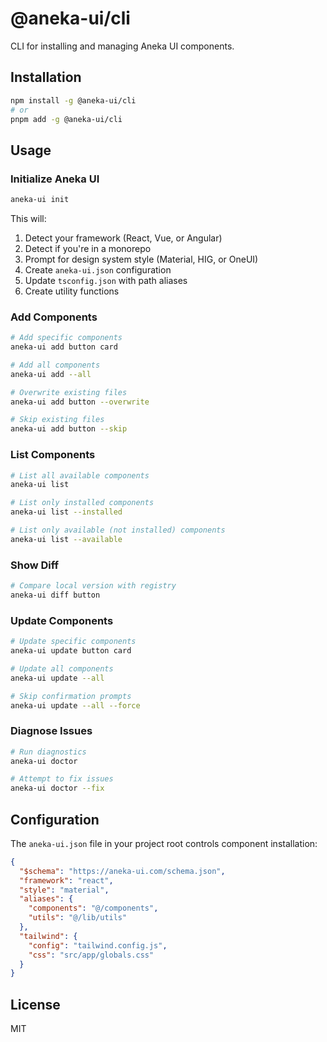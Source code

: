# @aneka-ui/cli

CLI for installing and managing Aneka UI components.

## Installation

```bash
npm install -g @aneka-ui/cli
# or
pnpm add -g @aneka-ui/cli
```

## Usage

### Initialize Aneka UI

```bash
aneka-ui init
```

This will:
1. Detect your framework (React, Vue, or Angular)
2. Detect if you're in a monorepo
3. Prompt for design system style (Material, HIG, or OneUI)
4. Create `aneka-ui.json` configuration
5. Update `tsconfig.json` with path aliases
6. Create utility functions

### Add Components

```bash
# Add specific components
aneka-ui add button card

# Add all components
aneka-ui add --all

# Overwrite existing files
aneka-ui add button --overwrite

# Skip existing files
aneka-ui add button --skip
```

### List Components

```bash
# List all available components
aneka-ui list

# List only installed components
aneka-ui list --installed

# List only available (not installed) components
aneka-ui list --available
```

### Show Diff

```bash
# Compare local version with registry
aneka-ui diff button
```

### Update Components

```bash
# Update specific components
aneka-ui update button card

# Update all components
aneka-ui update --all

# Skip confirmation prompts
aneka-ui update --all --force
```

### Diagnose Issues

```bash
# Run diagnostics
aneka-ui doctor

# Attempt to fix issues
aneka-ui doctor --fix
```

## Configuration

The `aneka-ui.json` file in your project root controls component installation:

```json
{
  "$schema": "https://aneka-ui.com/schema.json",
  "framework": "react",
  "style": "material",
  "aliases": {
    "components": "@/components",
    "utils": "@/lib/utils"
  },
  "tailwind": {
    "config": "tailwind.config.js",
    "css": "src/app/globals.css"
  }
}
```

## License

MIT
